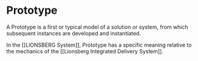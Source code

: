 # Prototype

A Prototype is a first or typical model of a solution or system, from which subsequent instances are developed and instantiated. 

In the [[LIONSBERG System]], Prototype has a specific meaning relative to the mechanics of the [[Lionsberg Integrated Delivery System]]. 
